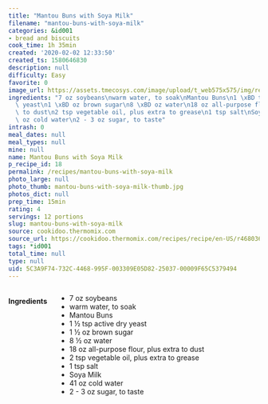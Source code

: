 ```yaml
---
title: "Mantou Buns with Soya Milk"
filename: "mantou-buns-with-soya-milk"
categories: &id001
- bread and biscuits
cook_time: 1h 35min
created: '2020-02-02 12:33:50'
created_ts: 1580646830
description: null
difficulty: Easy
favorite: 0
image_url: https://assets.tmecosys.com/image/upload/t_web575x575/img/recipe/ras/Assets/17886068-1254-4182-b416-cb91f119acc8/Derivates/60ff7248-2fe1-48e2-bcaa-0ae1b8409805.jpg
ingredients: "7 oz soybeans\nwarm water, to soak\nMantou Buns\n1 \xBD tsp active dry\
  \ yeast\n1 \xBD oz brown sugar\n8 \xBD oz water\n18 oz all-purpose flour, plus extra\
  \ to dust\n2 tsp vegetable oil, plus extra to grease\n1 tsp salt\nSoya Milk\n41\
  \ oz cold water\n2 - 3 oz sugar, to taste"
intrash: 0
meal_dates: null
meal_types: null
mine: null
name: Mantou Buns with Soya Milk
p_recipe_id: 18
permalink: /recipes/mantou-buns-with-soya-milk
photo_large: null
photo_thumb: mantou-buns-with-soya-milk-thumb.jpg
photos_dict: null
prep_time: 15min
rating: 4
servings: 12 portions
slug: mantou-buns-with-soya-milk
source: cookidoo.thermomix.com
source_url: https://cookidoo.thermomix.com/recipes/recipe/en-US/r468036
tags: *id001
total_time: null
type: null
uid: 5C3A9F74-732C-4468-995F-003309E05D82-25037-00009F65C5379494
---
```

<div class="large-8 medium-7 columns" id="writeup">	</div><!-- #writeup -->
</div><!-- #row-one -->
<div class="row" id="row-two">	<div class="medium-4 small-5 columns" id="ingredients"><h4>Ingredients</h4><div class="box box-ingredients content"><ul>
<li>7 oz soybeans</li>
<li>warm water, to soak</li>
<li>Mantou Buns</li>
<li>1 ½ tsp active dry yeast</li>
<li>1 ½ oz brown sugar</li>
<li>8 ½ oz water</li>
<li>18 oz all-purpose flour, plus extra to dust</li>
<li>2 tsp vegetable oil, plus extra to grease</li>
<li>1 tsp salt</li>
<li>Soya Milk</li>
<li>41 oz cold water</li>
<li>2 - 3 oz sugar, to taste</li>
</ul>
</div>	</div>	<div class="medium-6 small-7 columns" id="directions">	</div>